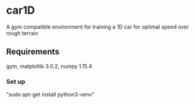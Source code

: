 # car1D
A gym compatible environment for training a 1D car for optimal speed over rough terrain

## Requirements
  gym,
  matplotlib 3.0.2,
  numpy 1.15.4

### Set up

  "sudo apt-get install python3-venv"
